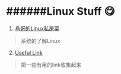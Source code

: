 ######Linux Stuff :yum: 
====== 
1. [鸟哥的Linux私房菜](http://linux.vbird.org/aboutmysite.php)  
>系统的了解Linux  

2. [Useful Link](./Useful_Link.md )  
>把一些有用的link收集起来
